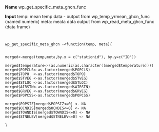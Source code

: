 **Name**
wp_get_specific_meta_ghcn_func

**Input**
temp: mean temp data - output from wp_temp_yrmean_ghcn_func (named numeric)
meta: meata data output from wp_read_meta_ghcn_func (data frame)

```{r}


wp_get_specific_meta_ghcn -<function(temp, meta){


merged<-merge(temp,meta,by.x = c("stationid"), by.y=c("ID"))
  
merged$temperature<-(as.numeric(as.character((merged$temperature))))
merged$POPCLS<-as.factor(merged$POPCLS)
merged$TOPO  <-as.factor(merged$TOPO)
merged$STVEG <-as.factor(merged$STVEG)
merged$STLOC <-as.factor(merged$STLOC)
merged$AIRSTN<-as.factor(merged$AIRSTN)
merged$GRVEG <-as.factor(merged$GRVEG)
merged$POPCSS<-as.factor(merged$POPCSS)

merged$POPSIZ[merged$POPSIZ<=0] <- NA
merged$OCNDIS[merged$OCNDIS<=0] <- NA
merged$TOWNDIS[merged$TOWNDIS<=0] <- NA
merged$STNELEV[merged$STNELEV<=0] <- NA

}

```



